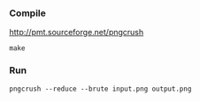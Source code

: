 ### Compile

http://pmt.sourceforge.net/pngcrush

```
make
```

### Run

```
pngcrush --reduce --brute input.png output.png
```
